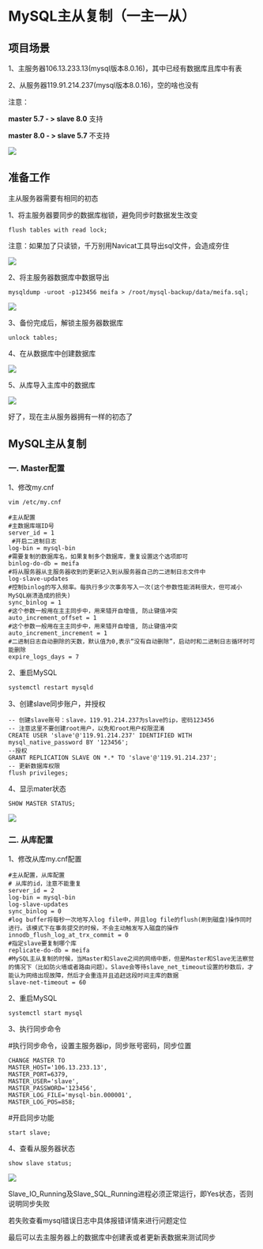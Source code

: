 # MySQL主从复制（一主一从）

## 项目场景

1、主服务器106.13.233.13(mysql版本8.0.16)，其中已经有数据库且库中有表

2、从服务器119.91.214.237(mysql版本8.0.16)，空的啥也没有

注意：

**master 5.7 - > slave 8.0** 支持

**master 8.0 - > slave 5.7** 不支持

![](img/clipboard.png)

## 准备工作

主从服务器需要有相同的初态

1、将主服务器要同步的数据库枷锁，避免同步时数据发生改变

```mysql
flush tables with read lock;  
```

注意：如果加了只读锁，千万别用Navicat工具导出sql文件，会造成夯住

![](img/clipboard2.png)

2、将主服务器数据库中数据导出

```mysql
mysqldump -uroot -p123456 meifa > /root/mysql-backup/data/meifa.sql;
```

![](img/image-20221110010158896.png)

3、备份完成后，解锁主服务器数据库

```mysql
unlock tables;
```

4、在从数据库中创建数据库

![](img/clipboard4.png)

5、从库导入主库中的数据库

![](img/clipboard5.png)

好了，现在主从服务器拥有一样的初态了

## MySQL主从复制

### 一. Master配置

1、修改my.cnf

```sh
vim /etc/my.cnf
```

```mysql
#主从配置
#主数据库端ID号
server_id = 1           
 #开启二进制日志
log-bin = mysql-bin    
#需要复制的数据库名，如果复制多个数据库，重复设置这个选项即可
binlog-do-db = meifa     
#将从服务器从主服务器收到的更新记入到从服务器自己的二进制日志文件中
log-slave-updates                        
#控制binlog的写入频率。每执行多少次事务写入一次(这个参数性能消耗很大，但可减小MySQL崩溃造成的损失)
sync_binlog = 1                    
#这个参数一般用在主主同步中，用来错开自增值, 防止键值冲突
auto_increment_offset = 1           
#这个参数一般用在主主同步中，用来错开自增值, 防止键值冲突
auto_increment_increment = 1
#二进制日志自动删除的天数，默认值为0,表示“没有自动删除”，启动时和二进制日志循环时可能删除
expire_logs_days = 7
```



2、重启MySQL

```sh
systemctl restart mysqld
```

3、创建slave同步账户，并授权

```mysql
-- 创建slave账号：slave，119.91.214.237为slave的ip，密码123456
-- 注意这里不要创建root用户，以免和root用户权限混淆
CREATE USER 'slave'@'119.91.214.237' IDENTIFIED WITH mysql_native_password BY '123456';
--授权
GRANT REPLICATION SLAVE ON *.* TO 'slave'@'119.91.214.237';
-- 更新数据库权限
flush privileges;
```



4、显示mater状态

```mysql
SHOW MASTER STATUS;
```

![](img/clipboard6.png)

### 二. 从库配置

1、修改从库my.cnf配置

```mysql
#主从配置，从库配置
# 从库的id，注意不能重复
server_id = 2
log-bin = mysql-bin
log-slave-updates
sync_binlog = 0
#log buffer将每秒一次地写入log file中，并且log file的flush(刷到磁盘)操作同时进行。该模式下在事务提交的时候，不会主动触发写入磁盘的操作
innodb_flush_log_at_trx_commit = 0        
#指定slave要复制哪个库
replicate-do-db = meifa      
#MySQL主从复制的时候，当Master和Slave之间的网络中断，但是Master和Slave无法察觉的情况下（比如防火墙或者路由问题）。Slave会等待slave_net_timeout设置的秒数后，才能认为网络出现故障，然后才会重连并且追赶这段时间主库的数据
slave-net-timeout = 60  
```



2、重启MySQL

```sh
systemctl start mysql
```

3、执行同步命令

\#执行同步命令，设置主服务器ip，同步账号密码，同步位置 

```mysql
CHANGE MASTER TO 
MASTER_HOST='106.13.233.13', 
MASTER_PORT=6379, 
MASTER_USER='slave', 
MASTER_PASSWORD='123456', 
MASTER_LOG_FILE='mysql-bin.000001', 
MASTER_LOG_POS=858; 
```

#开启同步功能 

```mysql
start slave;
```

4、查看从服务器状态

```mysql
show slave status;
```

![](img/clipboard7.png)

Slave_IO_Running及Slave_SQL_Running进程必须正常运行，即Yes状态，否则说明同步失败

若失败查看mysql错误日志中具体报错详情来进行问题定位

最后可以去主服务器上的数据库中创建表或者更新表数据来测试同步